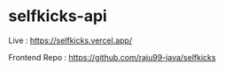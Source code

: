 # selfkicks-api

Live : https://selfkicks.vercel.app/

Frontend Repo : https://github.com/raju99-java/selfkicks
